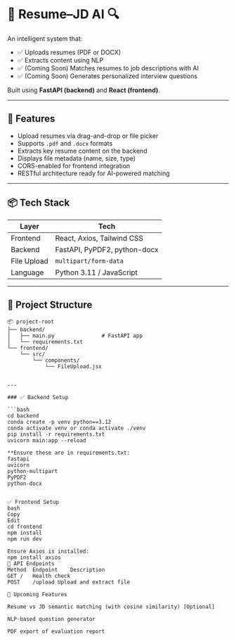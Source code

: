 # 📄 Resume–JD AI 🔍

An intelligent system that:
- ✅ Uploads resumes (PDF or DOCX)
- ✅ Extracts content using NLP
- ✅ (Coming Soon) Matches resumes to job descriptions with AI
- ✅ (Coming Soon) Generates personalized interview questions

Built using **FastAPI (backend)** and **React (frontend)**.

---

## 🚀 Features

- Upload resumes via drag-and-drop or file picker
- Supports `.pdf` and `.docx` formats
- Extracts key resume content on the backend
- Displays file metadata (name, size, type)
- CORS-enabled for frontend integration
- RESTful architecture ready for AI-powered matching

---

## 📦 Tech Stack

| Layer        | Tech                          |
|--------------|-------------------------------|
| Frontend     | React, Axios, Tailwind CSS    |
| Backend      | FastAPI, PyPDF2, python-docx  |
| File Upload  | `multipart/form-data`         |
| Language     | Python 3.11 / JavaScript      |

---

## 📁 Project Structure

```text
📦 project-root
├── backend/
│   ├── main.py               # FastAPI app
│   └── requirements.txt
└── frontend/
    └── src/
        └── components/
            └── FileUpload.jsx


---

### ✅ Backend Setup

```bash
cd backend
conda create -p venv python==3.12
conda activate venv or conda activate ./venv
pip install -r requirements.txt
uvicorn main:app --reload

**Ensure these are in requirements.txt:
fastapi
uvicorn
python-multipart
PyPDF2
python-docx


✅ Frontend Setup
bash
Copy
Edit
cd frontend
npm install
npm run dev

Ensure Axios is installed:
npm install axios
🔗 API Endpoints
Method	Endpoint	Description
GET	/	Health check
POST	/upload	Upload and extract file

🧠 Upcoming Features

Resume vs JD semantic matching (with cosine similarity) [Optional]

NLP-based question generator

PDF export of evaluation report
